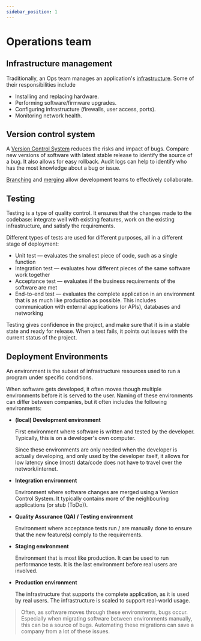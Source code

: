 ```yaml
---
sidebar_position: 1
---
```


# Operations team

## Infrastructure management

Traditionally, an Ops team manages an application's [infrastructure](../thesaurus.md#infrastructure). Some of their responsibilities include

- Installing and replacing hardware.
- Performing software/firmware upgrades.
- Configuring infrastructure (firewalls, user access, ports).
- Monitoring network health.

## Version control system

A [Version Control System](../thesaurus.md#vcs) reduces the risks and impact of bugs. Compare new versions of software with latest stable release to identify the source of a bug. It also allows for easy rollback. Audit logs can help to identify who has the most knowledge about a bug or issue.

[Branching](../thesaurus.md#vsc-branching) and [merging](../thesaurus.md#vsc-merging) allow development teams to effectively collaborate.

## Testing

Testing is a type of quality control. It ensures that the changes made to the codebase: integrate well with existing features, work on the existing infrastructure, and satisfy the requirements.

Different types of tests are used for different purposes, all in a different stage of deployment:

- Unit test — evaluates the smallest piece of code, such as a single function
- Integration test — evaluates how different pieces of the same software work together
- Acceptance test — evaluates if the business requirements of the software are met
- End-to-end test — evaluates the complete application in an environment that is as much like production as possible. This includes communication with external applications (or APIs), databases and networking

Testing gives confidence in the project, and make sure that it is in a stable state and ready for release. When a test fails, it points out issues with the current status of the project.

## Deployment Environments

An environment is the subset of infrastructure resources used to run a program under specific conditions.

When software gets developed, it often moves though multiple environments before it is served to the user. Naming of these environments can differ between companies, but it often includes the following environments:

- **(local) Development environment**

  First environment where software is written and tested by the developer. Typically, this is on a developer's own computer.

  Since these environments are only needed when the developer is actually developing, and only used by the developer itself, it allows for low latency since (most) data/code does not have to travel over the network/internet.

- **Integration environment**

  Environment where software changes are merged using a Version Control System. It typically contains more of the neighbouring applications (or stub (ToDo)).

- **Quality Assurance (QA) / Testing environment**

  Environment where acceptance tests run / are manually done to ensure that the new feature(s) comply to the requirements.

- **Staging environment**

  Environment that is most like production. It can be used to run performance tests. It is the last environment before real users are involved.

- **Production environment**

  The infrastructure that supports the complete application, as it is used by real users. The infrastructure is scaled to support real-world usage.

> Often, as software moves through these environments, bugs occur. Especially when migrating software between environments manually, this can be a source of bugs. Automating these migrations can save a company from a lot of these issues.
